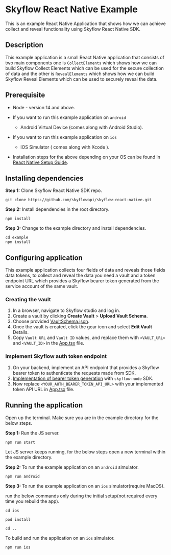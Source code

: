 # Skyflow React Native Example
This is an example React Native Application that shows how we can achieve collect and reveal functionality using Skyflow React Native SDK.

## Description
This example application is a small React Native application that consists of two main components one is `CollectElements` which shows how we can build Skyflow Collect Elements which can be used for the secure collection of data and the other is `RevealElements` which shows how we can build Skyflow Reveal Elements which can be used to securely reveal the data.

## Prerequisite
- Node - version 14 and above. 
- If you want to run this example application on `android`

    - Android Virtual Device (comes along with Android Studio).

- If you want to run this example application on `ios`
    - IOS Simulator ( comes along with Xcode ).
    
- Installation steps for the above depending on your OS can be found in [React Native Setup Guide](https://reactnative.dev/docs/environment-setup#development-os).


## Installing dependencies
**Step 1:** Clone Skyflow React Native SDK repo.
```
git clone https://github.com/skyflowapi/skyflow-react-native.git
```
**Step 2:** Install dependencies in the root directory.
```
npm install 
```
**Step 3:** Change to the example directory and install dependencies.
```
cd example
npm install
``` 

## Configuring application
This example application collects four fields of data and reveals those fields data tokens, to collect and reveal the data you need a vault and a token endpoint URL which provides a Skyflow bearer token generated from the service account of the same vault.     

### Creating the vault
1. In a browser, navigate to Skyflow studio and log in.
2. Create a vault by clicking **Create Vault** > **Upload Vault Schema**.
3. Choose provided [VaultSchema.json](schema/vaultSchema.json).
3. Once the vault is created, click the gear icon and select **Edit Vault** Details.
4. Copy `Vault URL` and `Vault ID` values, and replace them with `<VAULT_URL>` and `<VAULT_ID>` in the [App.tsx](src/App.tsx) file.

### Implement Skyflow auth token endpoint
1. On your backend, implement an API endpoint that provides a Skyflow bearer token to authenticate the requests made from SDK.
2. [Implementation of bearer token generation](https://github.com/skyflowapi/skyflow-node#service-account-token-generation) with `skyflow-node` SDK.         
3. Now replace `<YOUR_AUTH_BEARER_TOKEN_API_URL>` with your implemented token API URL in [App.tsx](src/App.tsx) file.


## Running the application

Open up the terminal. Make sure you are in the example directory for the below steps.

**Step 1:** Run the JS server.
```
npm run start
```

Let JS server keeps running, for the below steps open a new terminal within the example directory. 


**Step 2:** To run the example application on an `android` simulator.
```
npm run android
```

**Step 3:** To run the example application on an `ios` simulator(require MacOS).

run the below commands only during the initial setup(not required every time you rebuild the app).
```
cd ios

pod install

cd ..
```

To build and run the application on an `ios` simulator.
```
npm run ios
```


